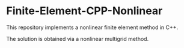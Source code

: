 # Finite-Element-CPP-Nonlinear

This repository implements a nonlinear finite element method in C++.

The solution is obtained via a nonlinear multigrid method.
